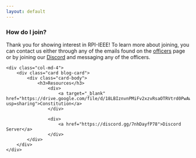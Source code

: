 ```yaml
---
layout: default
---
```


<div class="row">
    <div class="col-md">
        <h3>How do I join?</h3>
        <p>
            Thank you for showing interest in RPI-IEEE! To learn more about joining, you can contact us either through any of the emails found on the <a href="/ieee/officers.html">officers</a> page or by joining our <a href="https://discord.gg/7nhDayfP78">Discord</a> and messaging any of the officers. 
        </p>
    </div>

    <div class="col-md-4">
        <div class="card blog-card">
            <div class="card-body">
                <h3>Resources</h3>
                    <div>
                        <a target="_blank" href="https://drive.google.com/file/d/18LBIznvnPMiFv2xzvRsaOTRVtrd0PwAw/view?                  usp=sharing">Constitution</a>
                    </div>
                
                    <div>
                        <a href="https://discord.gg/7nhDayfP78">Discord Server</a>
                    </div>
            </div>
        </div>
    </div>
</div>